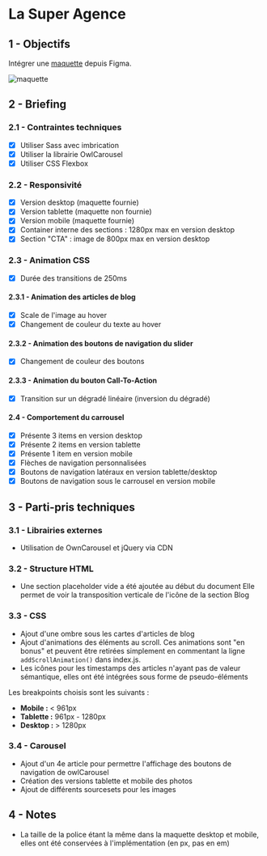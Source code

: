 # La Super Agence

## 1 - Objectifs

Intégrer une [maquette](https://www.figma.com/file/Xayw7jyCa3v8U8XdTq4PCf/test---frontend?t=MzjXfEgkgckHrrsX-6) depuis Figma.

![maquette](project/mockup.png)

## 2 - Briefing

### 2.1 - Contraintes techniques

- [x] Utiliser Sass avec imbrication
- [x] Utiliser la librairie OwlCarousel
- [x] Utiliser CSS Flexbox

### 2.2 - Responsivité

- [x] Version desktop (maquette fournie)
- [x] Version tablette (maquette non fournie)
- [x] Version mobile (maquette fournie)
- [x] Container interne des sections : 1280px max en version desktop
- [x] Section "CTA" : image de 800px max en version desktop

### 2.3 - Animation CSS

- [x] Durée des transitions de 250ms

#### 2.3.1 - Animation des articles de blog

- [x] Scale de l'image au hover
- [x] Changement de couleur du texte au hover

#### 2.3.2 - Animation des boutons de navigation du slider

- [x] Changement de couleur des boutons

#### 2.3.3 - Animation du bouton Call-To-Action

- [x] Transition sur un dégradé linéaire (inversion du dégradé)

#### 2.4 - Comportement du carrousel

- [x] Présente 3 items en version desktop
- [x] Présente 2 items en version tablette
- [x] Présente 1 item en version mobile
- [x] Flèches de navigation personnalisées
- [x] Boutons de navigation latéraux en version tablette/desktop
- [x] Boutons de navigation sous le carrousel en version mobile

## 3 - Parti-pris techniques

### 3.1 - Librairies externes

- Utilisation de OwnCarousel et jQuery via CDN

### 3.2 - Structure HTML

- Une section placeholder vide a été ajoutée au début du document Elle permet de voir la transposition verticale de l'icône de la section Blog

### 3.3 - CSS

- Ajout d'une ombre sous les cartes d'articles de blog
- Ajout d'animations des éléments au scroll. Ces animations sont "en bonus" et peuvent être retirées simplement en commentant la ligne `addScrollAnimation()` dans index.js.
- Les icônes pour les timestamps des articles n'ayant pas de valeur sémantique, elles ont été intégrées sous forme de pseudo-éléments

Les breakpoints choisis sont les suivants :

- **Mobile :** &lt; 961px
- **Tablette :** 961px - 1280px
- **Desktop :** &gt; 1280px

### 3.4 - Carousel

- Ajout d'un 4e article pour permettre l'affichage des boutons de navigation de owlCarousel
- Création des versions tablette et mobile des photos
- Ajout de différents sourcesets pour les images

## 4 - Notes

- La taille de la police étant la même dans la maquette desktop et mobile, elles ont été conservées à l'implémentation (en px, pas en em)
